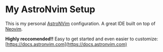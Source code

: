 # My AstroNvim Setup

This is my personal [AstroNVim](https://astronvim.com) configuration. A great IDE
built on top of [Neovim](https://neovim.io/).

**Highly reccomended!!** Easy to get started and even easier to customize:
[https://docs.astronvim.com](https://docs.astronvim.com)
